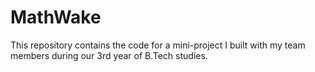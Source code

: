 # MathWake
This repository contains the code for a mini-project I built with my team members during our 3rd year of B.Tech studies.
